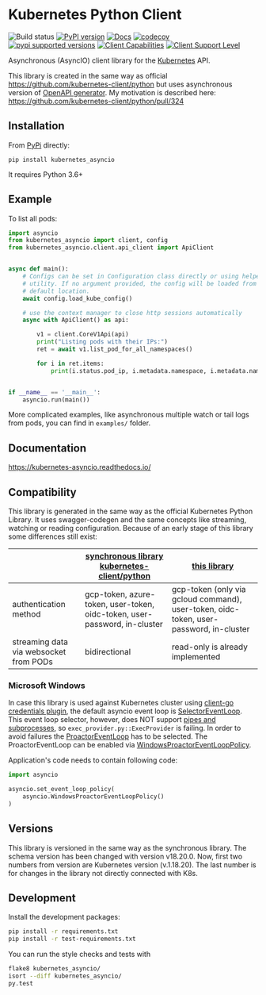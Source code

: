 # Kubernetes Python Client

![Build status](https://github.com/tomplus/kubernetes_asyncio/workflows/Tests/badge.svg)
[![PyPI version](https://badge.fury.io/py/kubernetes_asyncio.svg)](https://badge.fury.io/py/kubernetes_asyncio)
[![Docs](https://readthedocs.org/projects/kubernetes-asyncio/badge/)](https://kubernetes-asyncio.readthedocs.io/)
[![codecov](https://codecov.io/gh/tomplus/kubernetes_asyncio/branch/master/graph/badge.svg)](https://codecov.io/gh/tomplus/kubernetes_asyncio)
[![pypi supported versions](https://img.shields.io/pypi/pyversions/kubernetes_asyncio.svg)](https://pypi.python.org/pypi/kubernetes_asyncio)
[![Client Capabilities](https://img.shields.io/badge/Kubernetes%20client-Silver-blue.svg?style=flat&colorB=C0C0C0&colorA=306CE8)](http://bit.ly/kubernetes-client-capabilities-badge)
[![Client Support Level](https://img.shields.io/badge/kubernetes%20client-beta-green.svg?style=flat&colorA=306CE8)](http://bit.ly/kubernetes-client-support-badge)

Asynchronous (AsyncIO) client library for the [Kubernetes](http://kubernetes.io/) API.

This library is created in the same way as official https://github.com/kubernetes-client/python but
uses asynchronous version of [OpenAPI generator](https://github.com/openapitools/openapi-generator).
My motivation is described here: https://github.com/kubernetes-client/python/pull/324

## Installation

From [PyPi](https://pypi.python.org/pypi/kubernetes_asyncio/) directly:

```
pip install kubernetes_asyncio
```

It requires Python 3.6+

## Example

To list all pods:

```python
import asyncio
from kubernetes_asyncio import client, config
from kubernetes_asyncio.client.api_client import ApiClient


async def main():
    # Configs can be set in Configuration class directly or using helper
    # utility. If no argument provided, the config will be loaded from
    # default location.
    await config.load_kube_config()

    # use the context manager to close http sessions automatically
    async with ApiClient() as api:

        v1 = client.CoreV1Api(api)
        print("Listing pods with their IPs:")
        ret = await v1.list_pod_for_all_namespaces()

        for i in ret.items:
            print(i.status.pod_ip, i.metadata.namespace, i.metadata.name)


if __name__ == '__main__':
    asyncio.run(main())
```

More complicated examples, like asynchronous multiple watch or tail logs from pods,
you can find in `examples/` folder.

## Documentation

https://kubernetes-asyncio.readthedocs.io/

## Compatibility

This library is generated in the same way as the official Kubernetes Python Library. It uses swagger-codegen and the same concepts
like streaming, watching or reading configuration. Because of an early stage of this library some differences still exist:

|  | [synchronous library kubernetes-client/python](https://github.com/kubernetes-client/python) | [this library](https://github.com/tomplus/kubernetes_asyncio/) |
|--|--------------------------------------------------------------------|---------------------------------------------------------------|
| authentication method | gcp-token, azure-token, user-token, oidc-token, user-password, in-cluster | gcp-token (only via gcloud command), user-token, oidc-token, user-password, in-cluster |
| streaming data via websocket from PODs | bidirectional | read-only is already implemented |

### Microsoft Windows
In case this library is used against Kubernetes cluster using [client-go credentials plugin](https://kubernetes.io/docs/reference/access-authn-authz/authentication/#client-go-credential-plugins), the default asyncio event loop is  [SelectorEventLoop](https://docs.python.org/3/library/asyncio-eventloop.html#event-loop-implementations). This event loop selector, however, does NOT support [pipes and subprocesses](https://bugs.python.org/issue37373), so `exec_provider.py::ExecProvider` is failing. In order to avoid failures the [ProactorEventLoop](https://docs.python.org/3/library/asyncio-eventloop.html#asyncio.ProactorEventLoop) has to be selected. The ProactorEventLoop can be enabled via [WindowsProactorEventLoopPolicy](https://docs.python.org/3/library/asyncio-policy.html#asyncio.WindowsProactorEventLoopPolicy). 

Application's code needs to contain following code:

```python
import asyncio

asyncio.set_event_loop_policy(
    asyncio.WindowsProactorEventLoopPolicy()
)
```

## Versions

This library is versioned in the same way as the synchronous library.
The schema version has been changed with version v18.20.0. Now, first
two numbers from version are Kubernetes version (v.1.18.20). The last
number is for changes in the library not directly connected with K8s.

## Development
Install the development packages:

```bash
pip install -r requirements.txt
pip install -r test-requirements.txt
```

You can run the style checks and tests with

```bash
flake8 kubernetes_asyncio/
isort --diff kubernetes_asyncio/
py.test
```

